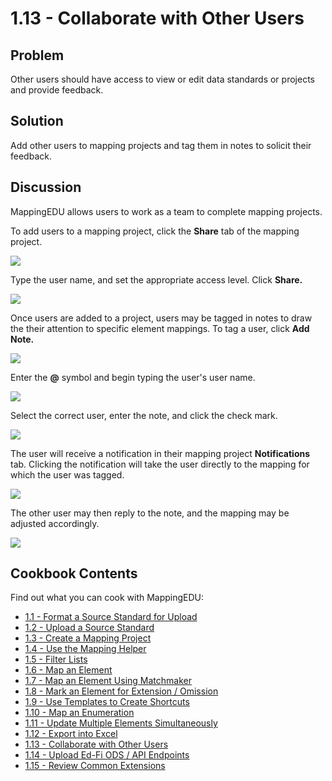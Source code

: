 # 1.13 - Collaborate with Other Users

## Problem

Other users should have access to view or edit data standards or
projects and provide feedback.

## Solution

Add other users to mapping projects and tag them in notes to solicit
their feedback.

## Discussion

MappingEDU allows users to work as a team to complete mapping projects.

To add users to a mapping project, click the **Share** tab of the
mapping project.

![](../images/30081064/30081328.png)

Type the user name, and set the appropriate access level. Click
**Share.**

![](../images/30081064/30081325.png)

Once users are added to a project, users may be tagged in notes to draw
the their attention to specific element mappings. To tag a user, click
**Add Note.**

![](../images/30081064/30081333.png)

Enter the **@** symbol and begin typing the user's user name.

![](../images/30081064/30081332.png)

Select the correct user, enter the note, and click the check mark.

![](../images/30081064/30081331.png)

The user will receive a notification in their mapping project
**Notifications** tab. Clicking the notification will take the user
directly to the mapping for which the user was tagged.

![](../images/30081064/30081330.png)

The other user may then reply to the note, and the mapping may be
adjusted accordingly.

![](../images/30081064/30081329.png)

## Cookbook Contents

Find out what you can cook with MappingEDU:

* [1.1 - Format a Source Standard for Upload](1.1_-_Format_a_Source_Standard_for_Upload.md)
* [1.2 - Upload a Source Standard](1.2_-_Upload_a_Source_Standard.md)
* [1.3 - Create a Mapping Project](1.3_-_Create_a_Mapping_Project.md)
* [1.4 - Use the Mapping Helper](1.4_-_Use_the_Mapping_Helper.md)
* [1.5 - Filter Lists](1.5_-_Filter_Lists.md)
* [1.6 - Map an Element](1.6_-_Map_an_Element.md)
* [1.7 - Map an Element Using Matchmaker](1.7_-_Map_an_Element_Using_Matchmaker.md)
* [1.8 - Mark an Element for Extension / Omission](1.8_-_Mark_an_Element_for_Extension_Omission.md)
* [1.9 - Use Templates to Create Shortcuts](1.9_-_Use_Templates_to_Create_Shortcuts.md)
* [1.10 - Map an Enumeration](1.10_-_Map_an_Enumeration.md)
* [1.11 - Update Multiple Elements Simultaneously](1.11_-_Update_Multiple_Elements_Simultaneously.md)
* [1.12 - Export into Excel](1.12_-_Export_into_Excel.md)
* [1.13 - Collaborate with Other Users](1.13_-_Collaborate_with_Other_Users.md)
* [1.14 - Upload Ed-Fi ODS / API Endpoints](1.14_-_Upload_Ed-Fi_ODS_API_Endpoints.md)
* [1.15 - Review Common Extensions](1.15_-_Review_Common_Extensions.md)
